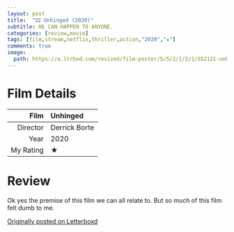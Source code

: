 ```yaml
---
layout: post
title:  "🎞️ Unhinged (2020)"
subtitle: HE CAN HAPPEN TO ANYONE.
categories: [review,movie]
tags: [film,stream,netflix,thriller,action,"2020","★"]
comments: true
image:
  path: https://a.ltrbxd.com/resized/film-poster/5/5/2/1/2/1/552121-unhinged-0-500-0-750-crop.jpg
---
```


# Film Details

Film|Unhinged
--:|:--
Director|Derrick Borte
Year|2020
My Rating|★

# Review

Ok yes the premise of this film we can all relate to. But so much of this film felt dumb to me.

[Originally posted on Letterboxd](https://letterboxd.com/nickbarrett/film/unhinged-2020/)
